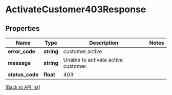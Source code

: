 # ActivateCustomer403Response

## Properties

Name | Type | Description | Notes
------------ | ------------- | ------------- | -------------
**error_code** | **string** | customer.active |
**message** | **string** | Unable to activate active customer. |
**status_code** | **float** | 403 |

[[Back to API list]](../../README.md#api-endpoints)
